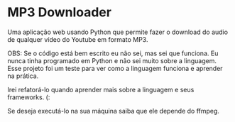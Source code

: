 # MP3 Downloader

Uma aplicação web usando Python que permite fazer o download do audio de qualquer vídeo do Youtube em formato MP3.

OBS: Se o código está bem escrito eu não sei, mas sei que funciona. Eu nunca tinha programado em Python e não sei
muito sobre a linguagem. Esse projeto foi um teste para ver como a linguagem funciona e aprender na prática.

Irei refatorá-lo quando aprender mais sobre a linguagem e seus frameworks. (:

Se deseja executá-lo na sua máquina saiba que ele depende do ffmpeg.
